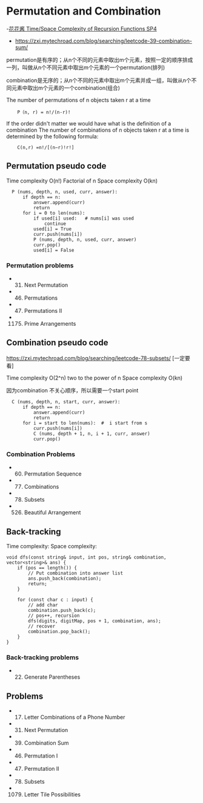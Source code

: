 # Permutation and Combination
-[花花酱 Time/Space Complexity of Recursion Functions SP4]()
- https://zxi.mytechroad.com/blog/searching/leetcode-39-combination-sum/

permutation是有序的；从n个不同的元素中取出m个元素，按照一定的顺序排成一列，叫做从n个不同元素中取出m个元素的一个permutation(排列)

combination是无序的；从n个不同的元素中取出m个元素并成一组，叫做从n个不同元素中取出m个元素的一个combination(组合)


The number of permutations of n objects taken r at a time
```
    P（n, r) = n!/(n-r)!
```
If the order didn't matter we would have what is the definition of a combination
The number of combinations of n objects taken r at a time is determined by the following formula:
```
    C(n,r) =n!/[(n−r)!r!]
```
## Permutation pseudo code
Time complexity O(n!)  Factorial of n
Space complexity O(kn)
```
  P (nums, depth, n, used, curr, answer):
      if depth == n:
          answer.append(curr)
          return
      for i = 0 to len(nums):
          if used[i] used:   # nums[i] was used
              continue
          used[i] = True
          curr.push(nums[i])
          P (nums, depth, n, used, curr, answer)
          curr.pop()
          used[i] = False
```
### Permutation problems
- 31. Next Permutation
- 46. Permutations
- 47. Permutations II
- 1175. Prime Arrangements


## Combination pseudo code
https://zxi.mytechroad.com/blog/searching/leetcode-78-subsets/ [一定要看]

Time complexity O(2^n) two to the power of n
Space complexity O(kn)

因为combination 不关心顺序，所以需要一个start point
```
  C (nums, depth, n, start, curr, answer):
      if depth == n:
          answer.append(curr)
          return
      for i = start to len(nums):  #  i start from s
          curr.push(nums[i])
          C (nums, depth + 1, n, i + 1, curr, answer)
          curr.pop()
```
### Combination Problems
- 60. Permutation Sequence
- 77. Combinations
- 78. Subsets
- 526. Beautiful Arrangement

## Back-tracking 
Time complexity: 
Space complexity: 
```
void dfs(const string& input, int pos, string& combination, vector<string>& ans) {
    if (pos == length()) {
        // Put combination into answer list
        ans.push_back(combination);
        return;
    }
    
    for (const char c : input) {
        // add char
        combination.push_back(c);
        // pos++, recursion
        dfs(digits, digitMap, pos + 1, combination, ans);
        // recover 
        combination.pop_back();
    }
}
```
### Back-tracking problems
- 22. Generate Parentheses


## Problems
- 0017. Letter Combinations of a Phone Number
- 0031. Next Permutation
- 0039. Combination Sum
- 0046. Permutation I
- 0047. Permutation II
- 0078. Subsets
- 1079. Letter Tile Possibilities